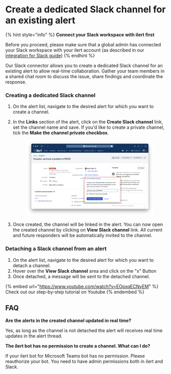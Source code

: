 # Create a dedicated Slack channel for an existing alert

{% hint style="info" %}
**Connect your Slack workspace with ilert first**

Before you proceed, please make sure that a global admin has connected your Slack workspace with your ilert account (as described in our [integration for Slack guide](./))
{% endhint %}

Our Slack connector allows you to create a dedicated Slack channel for an existing alert to allow real-time collaboration. Gather your team members in a shared chat room to discuss the issue, share findings and coordinate the response.

### Creating a dedicated Slack channel

1. On the alert list, navigate to the desired alert for which you want to create a channel.
2.  In the **Links** section of the alert, click on the **Create Slack channel** link, set the channel name and save. If you'd like to create a private channel, tick the **Make the channel private checkbox**.

    <figure><img src="../../.gitbook/assets/Screenshot 2023-10-05 at 16.28.46.png" alt=""><figcaption></figcaption></figure>
3. Once created, the channel will be linked in the alert. You can now open the created channel by clicking on **View Slack channel** link. All current and future responders will be automatically invited to the channel.&#x20;

### Detaching a Slack channel from an alert

1. On the alert list, navigate to the desired alert for which you want to detach a channel.
2. Hover over the **View Slack channel** area and click on the  "x" Button
3. Once detached, a message will be sent to the detached channel.

{% embed url="https://www.youtube.com/watch?v=EOpxqECNyEM" %}
Check out our step-by-step tutorial on Youtube
{% endembed %}

## FAQ

**Are the alerts in the created channel updated in real time?**

Yes, as long as the channel is not detached the alert will receives real time updates in the alert thread.

**The ilert bot has no permission to create a channel. What can I do?**

If your ilert bot for Microsoft Teams bot has no permission. Please reauthorize your bot. You need to have admin permissions both in ilert and Slack.

